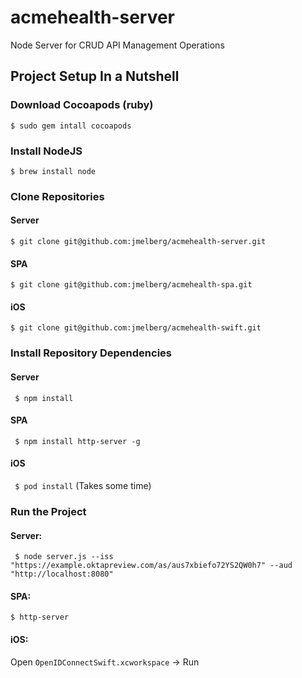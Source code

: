 # acmehealth-server
Node Server for CRUD API Management Operations

## Project Setup In a Nutshell
### Download Cocoapods (ruby)
```$ sudo gem intall cocoapods```
### Install NodeJS
```$ brew install node```
### Clone Repositories
#### Server
```$ git clone git@github.com:jmelberg/acmehealth-server.git```
#### SPA
```$ git clone git@github.com:jmelberg/acmehealth-spa.git```
#### iOS
```$ git clone git@github.com:jmelberg/acmehealth-swift.git```
### Install Repository Dependencies
#### Server
``` $ npm install```
#### SPA
``` $ npm install http-server -g```
#### iOS
``` $ pod install```   (Takes some time)
### Run the Project
#### Server:
``` $ node server.js --iss "https://example.oktapreview.com/as/aus7xbiefo72YS2QW0h7" --aud "http://localhost:8080"```
#### SPA:
```$ http-server```
#### iOS:
Open `OpenIDConnectSwift.xcworkspace` -> Run 
